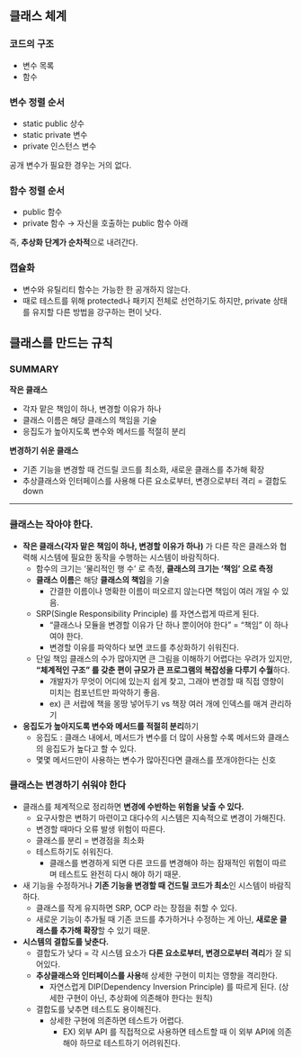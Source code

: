 ## 클래스 체계

### 코드의 구조

- 변수 목록
- 함수

### 변수 정렬 순서

- static public 상수
- static private 변수
- private 인스턴스 변수

공개 변수가 필요한 경우는 거의 없다.

### 함수 정렬 순서

- public 함수
- private 함수 → 자신을 호출하는 public 함수 아래

즉, **추상화 단계가 순차적**으로 내려간다.

### 캡슐화

- 변수와 유틸리티 함수는 가능한 한 공개하지 않는다.
- 때로 테스트를 위해 protected나 패키지 전체로 선언하기도 하지만, private 상태를 유지할 다른 방법을 강구하는 편이 낫다.

## 클래스를 만드는 규칙

### SUMMARY

**작은 클래스**

- 각자 맡은 책임이 하나, 변경할 이유가 하나
- 클래스 이름은 해당 클래스의 책임을 기술
- 응집도가 높아지도록 변수와 메서드를 적절히 분리

**변경하기 쉬운 클래스**

- 기존 기능을 변경할 때 건드릴 코드를 최소화, 새로운 클래스를 추가해 확장
- 추상클래스와 인터페이스를 사용해 다른 요소로부터, 변경으로부터 격리 = 결합도 down

---

### 클래스는 작아야 한다.

- **작은 클래스(각자 맡은 책임이 하나, 변경할 이유가 하나)** 가 다른 작은 클래스와 협력해 시스템에 필요한 동작을 수행하는 시스템이 바람직하다.
    - 함수의 크기는 ‘물리적인 행 수’ 로 측정, **클래스의 크기는 ‘책임’ 으로 측정**
    - **클래스 이름**은 해당 **클래스의 책임**을 기술
        - 간결한 이름이나 명확한 이름이 떠오르지 않는다면 책임이 여러 개일 수 있음.
    - SRP(Single Responsibility Principle) 를 자연스럽게 따르게 된다.
        - “클래스나 모듈을 변경할 이유가 단 하나 뿐이어야 한다” = “책임” 이 하나여야 한다.
        - 변경할 이유를 파악하다 보면 코드를 추상화하기 쉬워진다.
    - 단일 책임 클래스의 수가 많아지면 큰 그림을 이해하기 어렵다는 우려가 있지만, **“체계적인 구조” 를 갖춘 편이 규모가 큰 프로그램의 복잡성을 다루기 수월**하다.
        - 개발자가 무엇이 어디에 있는지 쉽게 찾고, 그래야 변경할 때 직접 영향이 미치는 컴포넌트만 파악하기 좋음.
        - ex) 큰 서랍에 책을 몽땅 넣어두기 vs 책장 여러 개에 인덱스를 매겨 관리하기
- **응집도가 높아지도록 변수와 메서드를 적절히 분리**하기
    - 응집도 : 클래스 내에서, 메서드가 변수를 더 많이 사용할 수록 메서드와 클래스의 응집도가 높다고 할 수 있다.
    - 몇몇 메서드만이 사용하는 변수가 많아진다면 클래스를 쪼개야한다는 신호

### 클래스는 변경하기 쉬워야 한다

- 클래스를 체계적으로 정리하면 **변경에 수반하는 위험을 낮출 수 있다.**
    - 요구사항은 변하기 마련이고 대다수의 시스템은 지속적으로 변경이 가해진다.
    - 변경할 때마다 오류 발생 위험이 따른다.
    - 클래스를 분리 = 변경점을 최소화
    - 테스트하기도 쉬워진다.
        - 클래스를 변경하게 되면 다른 코드를 변경해야 하는 잠재적인 위험이 따르며 테스트도 완전히 다시 해야 하기 때문.
- 새 기능을 수정하거나 **기존 기능을 변경할 때 건드릴 코드가 최소**인 시스템이 바람직하다.
    - 클래스를 작게 유지하면 SRP, OCP 라는 장점을 취할 수 있다.
    - 새로운 기능이 추가될 때 기존 코드를 추가하거나 수정하는 게 아닌, **새로운 클래스를 추가해 확장**할 수 있기 때문.
- **시스템의 결합도를 낮춘다.**
    - 결합도가 낮다 = 각 시스템 요소가 **다른 요소로부터, 변경으로부터 격리**가 잘 되어있다.
    - **추상클래스와 인터페이스를 사용**해 상세한 구현이 미치는 영향을 격리한다.
        - 자연스럽게 DIP(Dependency Inversion Principle) 를 따르게 된다. (상세한 구현이 아닌, 추상화에 의존해야 한다는 원칙)
    - 결합도를 낮추면 테스트도 용이해진다.
        - 상세한 구현에 의존하면 테스트가 어렵다.
            - EX) 외부 API 를 직접적으로 사용하면 테스트할 때 이 외부 API에 의존해야 하므로 테스트하기 어려워진다.
